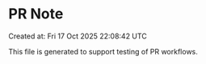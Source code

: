 # PR Note

Created at: Fri 17 Oct 2025 22:08:42 UTC

This file is generated to support testing of PR workflows.
